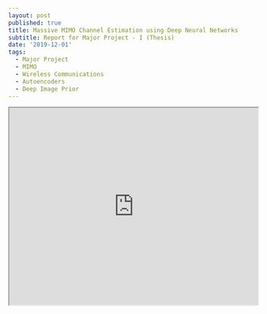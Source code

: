 ```yaml
---
layout: post
published: true
title: Massive MIMO Channel Estimation using Deep Neural Networks
subtitle: Report for Major Project - I (Thesis)
date: '2019-12-01'
tags:
  - Major Project
  - MIMO
  - Wireless Communications
  - Autoencoders
  - Deep Image Prior
---
```

<iframe src="http://agastyaseth.tech/Documents/thesis_2.pdf" width="100%" height="400"></iframe>
